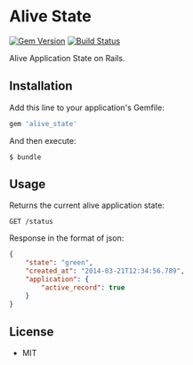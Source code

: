 # Alive State

[![Gem Version](https://badge.fury.io/rb/alive_state.png)](https://rubygems.org/gems/alive_state) [![Build Status](https://travis-ci.org/ogom/alive_state.png?branch=master)](https://travis-ci.org/ogom/alive_state)

Alive Application State on Rails.

## Installation

Add this line to your application's Gemfile:

```ruby
gem 'alive_state'
```

And then execute:

```
$ bundle
```

## Usage

Returns the current alive application state:

```
GET /status
```

Response in the format of json:

```json
{
    "state": "green",
    "created_at": "2014-03-21T12:34:56.789",
    "application": {
        "active_record": true
    }
}
```

## License

* MIT
